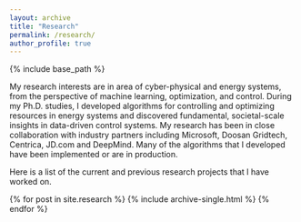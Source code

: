 ```yaml
---
layout: archive
title: "Research"
permalink: /research/
author_profile: true
---
```

{% include base_path %}


My research interests are in area of cyber-physical and energy systems, from the perspective of machine learning, optimization, and control. During my Ph.D. studies, I developed algorithms for controlling and optimizing resources in energy systems and discovered fundamental, societal-scale insights in data-driven control systems. My research has been in close collaboration with industry partners including Microsoft, Doosan Gridtech, Centrica, JD.com and DeepMind. Many of the algorithms that I developed have been implemented or are in production.

Here is a list of the current and previous research projects that I have worked on.

{% for post in site.research %}
  {% include archive-single.html %}
{% endfor %}

